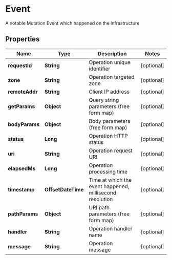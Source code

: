 

# Event

A notable Mutation Event which happened on the infrastructure

## Properties

| Name | Type | Description | Notes |
|------------ | ------------- | ------------- | -------------|
|**requestId** | **String** | Operation unique identifier |  [optional] |
|**zone** | **String** | Operation targeted zone |  [optional] |
|**remoteAddr** | **String** | Client IP address |  [optional] |
|**getParams** | **Object** | Query string parameters (free form map) |  [optional] |
|**bodyParams** | **Object** | Body parameters (free form map) |  [optional] |
|**status** | **Long** | Operation HTTP status |  [optional] |
|**uri** | **String** | Operation request URI |  [optional] |
|**elapsedMs** | **Long** | Operation processing time |  [optional] |
|**timestamp** | **OffsetDateTime** | Time at which the event happened, millisecond resolution |  [optional] |
|**pathParams** | **Object** | URI path parameters (free form map) |  [optional] |
|**handler** | **String** | Operation handler name |  [optional] |
|**message** | **String** | Operation message |  [optional] |



